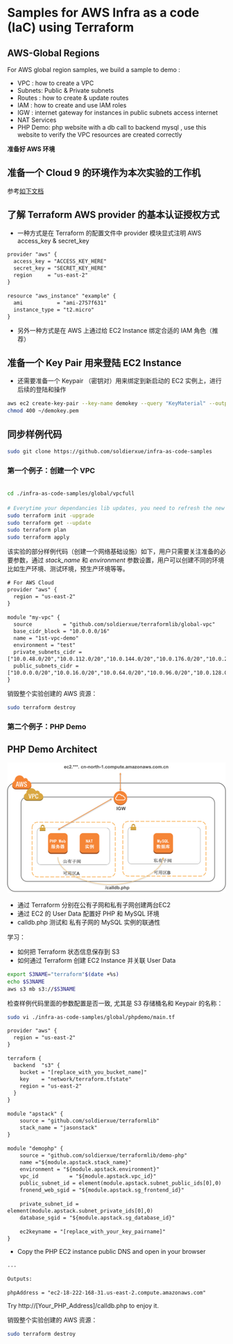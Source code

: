 # Samples for AWS Infra as a code (IaC) using Terraform

AWS-Global Regions
------------------
For AWS global region samples, we build a sample to demo :

- VPC : how to create a VPC
- Subnets: Public & Private subnets
- Routes : how to create & update routes
- IAM : how to create and use IAM roles
- IGW : internet gateway for instances in public subnets access internet
- NAT Services
- PHP Demo: php website with a db call to backend mysql , use this website to verify the VPC resources are created correctly

**准备好 AWS 环境** 

## 准备一个 Cloud 9 的环境作为本次实验的工作机

参考[如下文档](./环境准备/准备%20Cloud%209%20实验环境.md)

## 了解 Terraform AWS provider 的基本认证授权方式

- 一种方式是在 Terraform 的配置文件中 provider 模块显式注明 AWS access_key & secret_key
```hcl
provider "aws" {
  access_key = "ACCESS_KEY_HERE"
  secret_key = "SECRET_KEY_HERE"
  region     = "us-east-2"
}

resource "aws_instance" "example" {
  ami           = "ami-2757f631"
  instance_type = "t2.micro"
}

```
- 另外一种方式是在 AWS 上通过给 EC2 Instance 绑定合适的 IAM 角色（推荐）

## 准备一个 Key Pair 用来登陆 EC2 Instance

- 还需要准备一个 Keypair （密钥对）用来绑定到新启动的 EC2 实例上，进行后续的登陆和操作

```sh
aws ec2 create-key-pair --key-name demokey --query "KeyMaterial" --output text > ~/demokey.pem
chmod 400 ~/demokey.pem
```

## 同步样例代码

```sh
sudo git clone https://github.com/soldierxue/infra-as-code-samples
```

### 第一个例子：创建一个 VPC

```sh

cd ./infra-as-code-samples/global/vpcfull

# Everytime your dependancies lib updates, you need to refresh the new modules
sudo terraform init -upgrade
sudo terraform get --update
sudo terraform plan 
sudo terraform apply

```
该实验的部分样例代码（创建一个网络基础设施）如下，用户只需要关注准备的必要参数，通过 *stack_name* 和 *environment* 参数设置，用户可以创建不同的环境比如生产环境、测试环境，预生产环境等等。

```hcl
# For AWS Cloud
provider "aws" {
  region = "us-east-2"
}

module "my-vpc" {
  source          = "github.com/soldierxue/terraformlib/global-vpc"
  base_cidr_block = "10.0.0.0/16"
  name = "1st-vpc-demo"
  environment = "test"
  private_subnets_cidr = ["10.0.48.0/20","10.0.112.0/20","10.0.144.0/20","10.0.176.0/20","10.0.208.0/20","10.0.240.0/20"]
  public_subnets_cidr = ["10.0.0.0/20","10.0.16.0/20","10.0.64.0/20","10.0.96.0/20","10.0.128.0/20","10.0.160.0/20"]
}

```

销毁整个实验创建的 AWS 资源：

```sh
sudo terraform destroy
```

### 第二个例子：PHP Demo

PHP Demo Architect
------------------

![PHP Demo Architect](../images/php-arch.png)

- 通过 Terraform 分别在公有子网和私有子网创建两台EC2
- 通过 EC2 的 User Data 配置好 PHP 和 MySQL 环境
- calldb.php 测试和 私有子网的 MySQL 实例的联通性

学习：
- 如何把 Terraform 状态信息保存到 S3
- 如何通过 Terraform 创建 EC2 Instance 并关联 User Data

```sh
export S3NAME="terraform"$(date +%s)
echo $S3NAME
aws s3 mb s3://$S3NAME
```

检查样例代码里面的参数配置是否一致, 尤其是 S3 存储桶名和 Keypair 的名称：

```sh
sudo vi ./infra-as-code-samples/global/phpdemo/main.tf
```

```hcl
provider "aws" {
  region = "us-east-2"
}

terraform {
  backend  "s3" {
    bucket = "[replace_with_you_bucket_name]"
    key    = "network/terraform.tfstate"
    region = "us-east-2"
  }
}

module "apstack" {
    source = "github.com/soldierxue/terraformlib"
    stack_name = "jasonstack"
}

module "demophp" {
    source = "github.com/soldierxue/terraformlib/demo-php"
    name ="${module.apstack.stack_name}"
    environment = "${module.apstack.environment}"
    vpc_id          = "${module.apstack.vpc_id}"
    public_subnet_id = element(module.apstack.subnet_public_ids[0],0)
    fronend_web_sgid = "${module.apstack.sg_frontend_id}"

    private_subnet_id = element(module.apstack.subnet_private_ids[0],0)
    database_sgid = "${module.apstack.sg_database_id}"

    ec2keyname = "[replace_with_your_key_pairname]"
}
```

- Copy the PHP EC2 instance public DNS and open in your browser

```hcl
...

Outputs:

phpAddress = "ec2-18-222-168-31.us-east-2.compute.amazonaws.com"
```

Try http://[Your_PHP_Address]/calldb.php to enjoy it.

销毁整个实验创建的 AWS 资源：

```sh
sudo terraform destroy
```